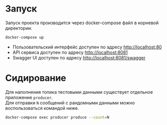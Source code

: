 # Запуск
Запуск проекта производится через docker-compose файл в корневой директории.

```bash
docker-compose up
```
- Пользовательский интерфейс доступен по адресу <http://localhost:80>
- API сервиса доступен по адресу <http://localhost:8081>
- Swagger UI доступен по адресу <http://localhost:8081/swagger>

# Сидирование
Для наполнения топика тестовыми данными существует отдельное приложение `producer`. \
 Для отправки `N` сообщений с рандомными данными можно воспользоваться командой ниже.
```bash
docker-compose exec producer produce --count=N
```
